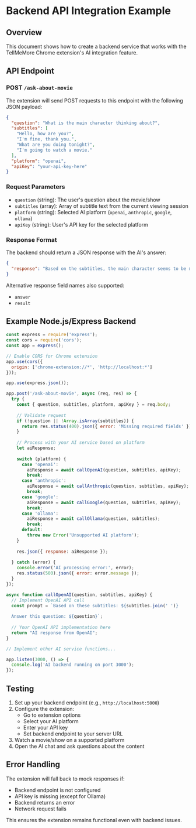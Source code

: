 # Backend API Integration Example

## Overview
This document shows how to create a backend service that works with the TellMeMore Chrome extension's AI integration feature.

## API Endpoint

### POST `/ask-about-movie`

The extension will send POST requests to this endpoint with the following JSON payload:

```json
{
  "question": "What is the main character thinking about?",
  "subtitles": [
    "Hello, how are you?",
    "I'm fine, thank you.",
    "What are you doing tonight?",
    "I'm going to watch a movie."
  ],
  "platform": "openai",
  "apiKey": "your-api-key-here"
}
```

### Request Parameters
- `question` (string): The user's question about the movie/show
- `subtitles` (array): Array of subtitle text from the current viewing session
- `platform` (string): Selected AI platform (`openai`, `anthropic`, `google`, `ollama`)
- `apiKey` (string): User's API key for the selected platform

### Response Format
The backend should return a JSON response with the AI's answer:

```json
{
  "response": "Based on the subtitles, the main character seems to be making plans for the evening and engaging in casual conversation."
}
```

Alternative response field names also supported:
- `answer`
- `result`

## Example Node.js/Express Backend

```javascript
const express = require('express');
const cors = require('cors');
const app = express();

// Enable CORS for Chrome extension
app.use(cors({
  origin: ['chrome-extension://*', 'http://localhost:*']
}));

app.use(express.json());

app.post('/ask-about-movie', async (req, res) => {
  try {
    const { question, subtitles, platform, apiKey } = req.body;
    
    // Validate request
    if (!question || !Array.isArray(subtitles)) {
      return res.status(400).json({ error: 'Missing required fields' });
    }
    
    // Process with your AI service based on platform
    let aiResponse;
    
    switch (platform) {
      case 'openai':
        aiResponse = await callOpenAI(question, subtitles, apiKey);
        break;
      case 'anthropic':
        aiResponse = await callAnthropic(question, subtitles, apiKey);
        break;
      case 'google':
        aiResponse = await callGoogle(question, subtitles, apiKey);
        break;
      case 'ollama':
        aiResponse = await callOllama(question, subtitles);
        break;
      default:
        throw new Error('Unsupported AI platform');
    }
    
    res.json({ response: aiResponse });
    
  } catch (error) {
    console.error('AI processing error:', error);
    res.status(500).json({ error: error.message });
  }
});

async function callOpenAI(question, subtitles, apiKey) {
  // Implement OpenAI API call
  const prompt = `Based on these subtitles: ${subtitles.join(' ')}
  
  Answer this question: ${question}`;
  
  // Your OpenAI API implementation here
  return "AI response from OpenAI";
}

// Implement other AI service functions...

app.listen(3000, () => {
  console.log('AI backend running on port 3000');
});
```

## Testing

1. Set up your backend endpoint (e.g., `http://localhost:5000`)
2. Configure the extension:
   - Go to extension options
   - Select your AI platform
   - Enter your API key
   - Set backend endpoint to your server URL
3. Watch a movie/show on a supported platform
4. Open the AI chat and ask questions about the content

## Error Handling

The extension will fall back to mock responses if:
- Backend endpoint is not configured
- API key is missing (except for Ollama)
- Backend returns an error
- Network request fails

This ensures the extension remains functional even with backend issues.
